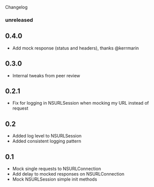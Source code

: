 Changelog

### unreleased

## 0.4.0
+ Add mock response (status and headers), thanks @kerrmarin

## 0.3.0
+ Internal tweaks from peer review

## 0.2.1
+ Fix for logging in NSURLSession when mocking my URL instead of request


## 0.2
+ Added log level to NSURLSession
+ Added consistent logging pattern 

## 0.1
+ Mock single requests to NSURLConnection
+ Add delay to mocked responses on NSURLConnection
+ Mock NSURLSession simple init methods
